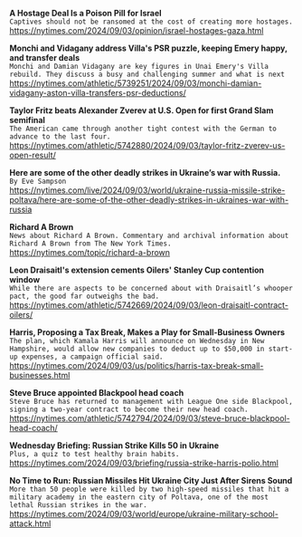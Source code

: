 **A Hostage Deal Is a Poison Pill for Israel**\
`Captives should not be ransomed at the cost of creating more hostages.`\
https://nytimes.com/2024/09/03/opinion/israel-hostages-gaza.html

**Monchi and Vidagany address Villa's PSR puzzle, keeping Emery happy, and transfer deals**\
`Monchi and Damian Vidagany are key figures in Unai Emery's Villa rebuild. They discuss a busy and challenging summer and what is next`\
https://nytimes.com/athletic/5739251/2024/09/03/monchi-damian-vidagany-aston-villa-transfers-psr-deductions/

**Taylor Fritz beats Alexander Zverev at U.S. Open for first Grand Slam semifinal**\
`The American came through another tight contest with the German to advance to the last four.`\
https://nytimes.com/athletic/5742880/2024/09/03/taylor-fritz-zverev-us-open-result/

**Here are some of the other deadly strikes in Ukraine’s war with Russia.**\
`By Eve Sampson`\
https://nytimes.com/live/2024/09/03/world/ukraine-russia-missile-strike-poltava/here-are-some-of-the-other-deadly-strikes-in-ukraines-war-with-russia

**Richard A Brown**\
`News about Richard A Brown. Commentary and archival information about Richard A Brown from The New York Times.`\
https://nytimes.com/topic/richard-a-brown

**Leon Draisaitl's extension cements Oilers' Stanley Cup contention window**\
`While there are aspects to be concerned about with Draisaitl’s whooper pact, the good far outweighs the bad.`\
https://nytimes.com/athletic/5742669/2024/09/03/leon-draisaitl-contract-oilers/

**Harris, Proposing a Tax Break, Makes a Play for Small-Business Owners**\
`The plan, which Kamala Harris will announce on Wednesday in New Hampshire, would allow new companies to deduct up to $50,000 in start-up expenses, a campaign official said.`\
https://nytimes.com/2024/09/03/us/politics/harris-tax-break-small-businesses.html

**Steve Bruce appointed Blackpool head coach**\
`Steve Bruce has returned to management with League One side Blackpool, signing a two-year contract to become their new head coach.`\
https://nytimes.com/athletic/5742794/2024/09/03/steve-bruce-blackpool-head-coach/

**Wednesday Briefing: Russian Strike Kills 50 in Ukraine**\
`Plus, a quiz to test healthy brain habits.`\
https://nytimes.com/2024/09/03/briefing/russia-strike-harris-polio.html

**No Time to Run: Russian Missiles Hit Ukraine City Just After Sirens Sound**\
`More than 50 people were killed by two high-speed missiles that hit a military academy in the eastern city of Poltava, one of the most lethal Russian strikes in the war.`\
https://nytimes.com/2024/09/03/world/europe/ukraine-military-school-attack.html

